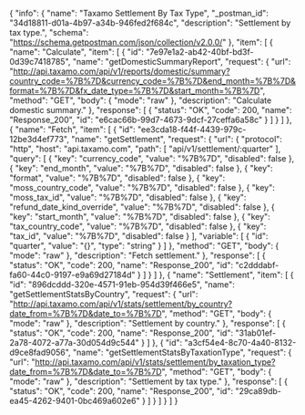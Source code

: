 {
  "info": {
    "name": "Taxamo Settlement By Tax Type",
    "_postman_id": "34d18811-d01a-4b97-a34b-946fed2f684c",
    "description": "Settlement by tax type.",
    "schema": "https://schema.getpostman.com/json/collection/v2.0.0/"
  },
  "item": [
    {
      "name": "Calculate",
      "item": [
        {
          "id": "7e97e1a2-ab42-40bf-bd3f-0d39c7418785",
          "name": "getDomesticSummaryReport",
          "request": {
            "url": "http://api.taxamo.com/api/v1/reports/domestic/summary?country_code=%7B%7D&currency_code=%7B%7D&end_month=%7B%7D&format=%7B%7D&fx_date_type=%7B%7D&start_month=%7B%7D",
            "method": "GET",
            "body": {
              "mode": "raw"
            },
            "description": "Calculate domestic summary."
          },
          "response": [
            {
              "status": "OK",
              "code": 200,
              "name": "Response_200",
              "id": "e6cac66b-99d7-4673-9dcf-27ceffa6a58c"
            }
          ]
        }
      ]
    },
    {
      "name": "Fetch",
      "item": [
        {
          "id": "ee3cda18-f44f-4439-979c-12be3d4ef773",
          "name": "getSettlement",
          "request": {
            "url": {
              "protocol": "http",
              "host": "api.taxamo.com",
              "path": [
                "api/v1/settlement/:quarter"
              ],
              "query": [
                {
                  "key": "currency_code",
                  "value": "%7B%7D",
                  "disabled": false
                },
                {
                  "key": "end_month",
                  "value": "%7B%7D",
                  "disabled": false
                },
                {
                  "key": "format",
                  "value": "%7B%7D",
                  "disabled": false
                },
                {
                  "key": "moss_country_code",
                  "value": "%7B%7D",
                  "disabled": false
                },
                {
                  "key": "moss_tax_id",
                  "value": "%7B%7D",
                  "disabled": false
                },
                {
                  "key": "refund_date_kind_override",
                  "value": "%7B%7D",
                  "disabled": false
                },
                {
                  "key": "start_month",
                  "value": "%7B%7D",
                  "disabled": false
                },
                {
                  "key": "tax_country_code",
                  "value": "%7B%7D",
                  "disabled": false
                },
                {
                  "key": "tax_id",
                  "value": "%7B%7D",
                  "disabled": false
                }
              ],
              "variable": [
                {
                  "id": "quarter",
                  "value": "{}",
                  "type": "string"
                }
              ]
            },
            "method": "GET",
            "body": {
              "mode": "raw"
            },
            "description": "Fetch settlement."
          },
          "response": [
            {
              "status": "OK",
              "code": 200,
              "name": "Response_200",
              "id": "c2dddabf-fa60-44c0-9197-e9a69d27184d"
            }
          ]
        }
      ]
    },
    {
      "name": "Settlement",
      "item": [
        {
          "id": "896dcddd-320e-4571-91eb-954d39f466e5",
          "name": "getSettlementStatsByCountry",
          "request": {
            "url": "http://api.taxamo.com/api/v1/stats/settlement/by_country?date_from=%7B%7D&date_to=%7B%7D",
            "method": "GET",
            "body": {
              "mode": "raw"
            },
            "description": "Settlement by country."
          },
          "response": [
            {
              "status": "OK",
              "code": 200,
              "name": "Response_200",
              "id": "31ab01ef-2a78-4072-a77a-30d054d9c544"
            }
          ]
        },
        {
          "id": "a3cf54e4-8c70-4a40-8132-d9ce8fad9056",
          "name": "getSettlementStatsByTaxationType",
          "request": {
            "url": "http://api.taxamo.com/api/v1/stats/settlement/by_taxation_type?date_from=%7B%7D&date_to=%7B%7D",
            "method": "GET",
            "body": {
              "mode": "raw"
            },
            "description": "Settlement by tax type."
          },
          "response": [
            {
              "status": "OK",
              "code": 200,
              "name": "Response_200",
              "id": "29ca89db-ea45-4262-9401-0bc469a602e6"
            }
          ]
        }
      ]
    }
  ]
}